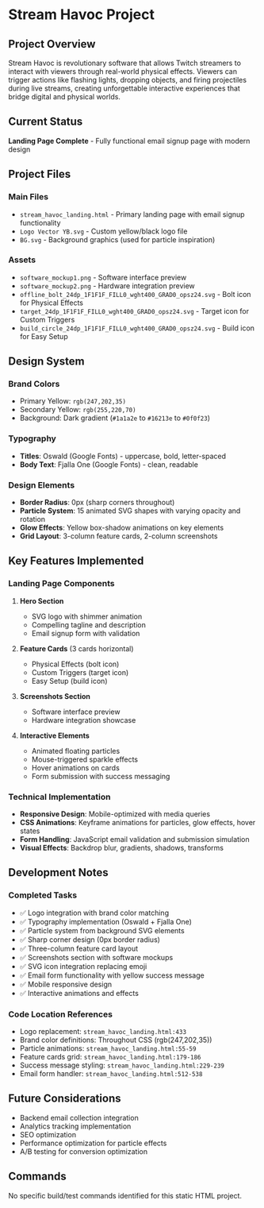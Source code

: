 # Stream Havoc Project

## Project Overview
Stream Havoc is revolutionary software that allows Twitch streamers to interact with viewers through real-world physical effects. Viewers can trigger actions like flashing lights, dropping objects, and firing projectiles during live streams, creating unforgettable interactive experiences that bridge digital and physical worlds.

## Current Status
**Landing Page Complete** - Fully functional email signup page with modern design

## Project Files

### Main Files
- `stream_havoc_landing.html` - Primary landing page with email signup functionality
- `Logo Vector YB.svg` - Custom yellow/black logo file
- `BG.svg` - Background graphics (used for particle inspiration)

### Assets
- `software_mockup1.png` - Software interface preview
- `software_mockup2.png` - Hardware integration preview
- `offline_bolt_24dp_1F1F1F_FILL0_wght400_GRAD0_opsz24.svg` - Bolt icon for Physical Effects
- `target_24dp_1F1F1F_FILL0_wght400_GRAD0_opsz24.svg` - Target icon for Custom Triggers  
- `build_circle_24dp_1F1F1F_FILL0_wght400_GRAD0_opsz24.svg` - Build icon for Easy Setup

## Design System

### Brand Colors
- Primary Yellow: `rgb(247,202,35)`
- Secondary Yellow: `rgb(255,220,70)`
- Background: Dark gradient (`#1a1a2e` to `#16213e` to `#0f0f23`)

### Typography
- **Titles**: Oswald (Google Fonts) - uppercase, bold, letter-spaced
- **Body Text**: Fjalla One (Google Fonts) - clean, readable

### Design Elements
- **Border Radius**: 0px (sharp corners throughout)
- **Particle System**: 15 animated SVG shapes with varying opacity and rotation
- **Glow Effects**: Yellow box-shadow animations on key elements
- **Grid Layout**: 3-column feature cards, 2-column screenshots

## Key Features Implemented

### Landing Page Components
1. **Hero Section**
   - SVG logo with shimmer animation
   - Compelling tagline and description
   - Email signup form with validation

2. **Feature Cards** (3 cards horizontal)
   - Physical Effects (bolt icon)
   - Custom Triggers (target icon) 
   - Easy Setup (build icon)

3. **Screenshots Section**
   - Software interface preview
   - Hardware integration showcase

4. **Interactive Elements**
   - Animated floating particles
   - Mouse-triggered sparkle effects
   - Hover animations on cards
   - Form submission with success messaging

### Technical Implementation
- **Responsive Design**: Mobile-optimized with media queries
- **CSS Animations**: Keyframe animations for particles, glow effects, hover states
- **Form Handling**: JavaScript email validation and submission simulation
- **Visual Effects**: Backdrop blur, gradients, shadows, transforms

## Development Notes

### Completed Tasks
- ✅ Logo integration with brand color matching
- ✅ Typography implementation (Oswald + Fjalla One)
- ✅ Particle system from background SVG elements
- ✅ Sharp corner design (0px border radius)
- ✅ Three-column feature card layout
- ✅ Screenshots section with software mockups
- ✅ SVG icon integration replacing emoji
- ✅ Email form functionality with yellow success message
- ✅ Mobile responsive design
- ✅ Interactive animations and effects

### Code Location References
- Logo replacement: `stream_havoc_landing.html:433`
- Brand color definitions: Throughout CSS (rgb(247,202,35))
- Particle animations: `stream_havoc_landing.html:55-59`
- Feature cards grid: `stream_havoc_landing.html:179-186`
- Success message styling: `stream_havoc_landing.html:229-239`
- Email form handler: `stream_havoc_landing.html:512-538`

## Future Considerations
- Backend email collection integration
- Analytics tracking implementation
- SEO optimization
- Performance optimization for particle effects
- A/B testing for conversion optimization

## Commands
No specific build/test commands identified for this static HTML project.